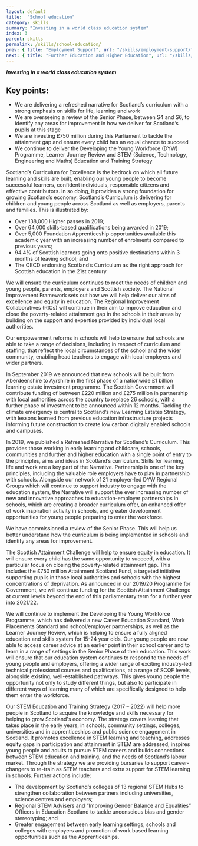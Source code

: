 ```yaml
---
layout: default
title:  "School education"
category: skills
summary: "Investing in a world class education system"
index: 3
parent: skills
permalink: /skills/school-education/
prev: { title: "Employment Support", url: "/skills/employment-support/" }
next: { title: "Further Education and Higher Education", url: "/skills/further-higher-education/" }
---
```

***Investing in a world class education system***

## Key points:

* We are delivering a refreshed narrative for Scotland’s curriculum with a strong emphasis on skills for life, learning and work
* We are overseeing a review of the Senior Phase, between S4 and S6, to identify any areas for improvement in how we deliver for Scotland’s pupils at this stage
* We are investing £750 million during this Parliament to tackle the attainment gap and ensure every child has an equal chance to succeed
* We continue to deliver the Developing the Young Workforce (DYW) Programme, Learner Journey Review and STEM (Science, Technology, Engineering and Maths) Education and Training Strategy

Scotland’s Curriculum for Excellence is the bedrock on which all future learning and skills are built, enabling our young people to become successful learners, confident individuals, responsible citizens and effective contributors. In so doing, it provides a strong foundation for growing Scotland’s economy. Scotland’s Curriculum is delivering for children and young people across Scotland as well as employers, parents and families.  This is illustrated by:
* Over 138,000 Higher passes in 2019;
* Over 64,000 skills-based qualifications being awarded in 2019; 
* Over 5,000 Foundation Apprenticeship opportunities available this academic year with an increasing number of enrolments compared to previous years;
* 94.4% of Scottish learners going onto positive destinations within 3 months of leaving school;  and
* The OECD endorsing Scotland’s Curriculum as the right approach for Scottish education in the 21st century 

We will ensure the curriculum continues to meet the needs of children and young people, parents, employers and Scottish society. The National Improvement Framework sets out how we will help deliver our aims of excellence and equity in education. The Regional Improvement Collaboratives (RICs) will continue in their aim to improve education and close the poverty-related attainment gap in the schools in their areas by building on the support and expertise provided by individual local authorities.  

Our empowerment reforms in schools will help to ensure that schools are able to take a range of decisions, including in respect of curriculum and staffing,  that reflect the local circumstances of the school and the wider community, enabling head teachers to engage with local employers and wider partners.  

In September 2019 we announced that new schools will be built from Aberdeenshire to Ayrshire in the first phase of a nationwide £1 billion learning estate investment programme. The Scottish Government will contribute funding of between £220 million and £275 million in partnership with local authorities across the country to replace 26 schools, with a further phase of investment to be announced within 12 months. Tackling the climate emergency is central to Scotland’s new Learning Estates Strategy, with lessons learned from previous education infrastructure projects informing future construction to create low carbon digitally enabled schools and campuses.  

In 2019, we published a Refreshed Narrative for Scotland’s Curriculum. This provides those working in early learning and childcare, schools, communities and further and higher education with a single point of entry to the principles, aims and ideas in Scotland’s curriculum.  Skills for learning, life and work are a key part of the Narrative. Partnership is one of the key principles, including the valuable role employers have to play in partnership with schools. Alongside our network of 21 employer-led DYW Regional Groups which will continue to support industry to engage with the education system, the Narrative will support the ever increasing number of new and innovative approaches to education-employer partnerships in schools, which are creating a broader curriculum offer, an enhanced offer of work inspiration activity in schools, and greater development opportunities for young people preparing to enter the workforce.  

We have commissioned a review of the Senior Phase. This will help us better understand how the curriculum is being implemented in schools and identify any areas for improvement.  

The Scottish Attainment Challenge will help to ensure equity in education.  It will ensure every child has the same opportunity to succeed, with a particular focus on closing the poverty-related attainment gap.  This includes the £750 million Attainment Scotland Fund, a targeted initiative supporting pupils in those local authorities and schools with the highest concentrations of deprivation.  As announced in our 2019/20 Programme for Government, we will continue funding for the Scottish Attainment Challenge at current levels beyond the end of this parliamentary term for a further year into 2021/22.  

We will continue to  implement the Developing the Young Workforce Programme, which has delivered a new Career Education Standard, Work Placements Standard and school/employer partnerships, as well as the Learner Journey Review, which is helping to ensure a fully aligned education and skills system for 15-24 year olds. Our young people are now able to access career advice at an earlier point in their school career and to learn in a range of settings in the Senior Phase of their education. This work will ensure that our education system continues to respond to the needs of young people and employers, offering a wider range of exciting industry-led technical professional courses and qualifications, at a range of SCQF levels, alongside existing, well-established pathways. This gives young people the opportunity not only to study different things, but also to participate in different ways of learning many of which are specifically designed to help them enter the workforce.  

Our STEM Education and Training Strategy (2017 – 2022) will help more people in Scotland to acquire the knowledge and skills necessary for helping to grow Scotland's economy.  The strategy covers learning that takes place in the early years, in schools, community settings, colleges, universities and in apprenticeships and public science engagement in Scotland.  It promotes excellence in STEM learning and teaching, addresses equity gaps in participation and attainment in STEM are addressed, inspires young people and adults to pursue STEM careers and builds connections between STEM education and training, and the needs of Scotland’s labour market.  Through the strategy we are providing bursaries to support career-changers to re-train as STEM teachers and extra support for STEM learning in schools.  Further actions include:  

* The development by Scotland’s colleges of 13 regional STEM Hubs to strengthen collaboration between partners including universities, science centres and employers;
* Regional STEM Advisers and “Improving Gender Balance and Equalities” Officers in Education Scotland to tackle unconscious bias and gender stereotyping;  and
* Greater engagement between early learning settings, schools and colleges with employers and promotion of work based learning opportunities such as the Apprenticeships.
